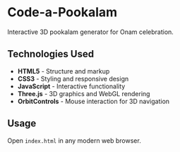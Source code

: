 # Code-a-Pookalam

Interactive 3D pookalam generator for Onam celebration.

## Technologies Used

- **HTML5** - Structure and markup
- **CSS3** - Styling and responsive design
- **JavaScript** - Interactive functionality
- **Three.js** - 3D graphics and WebGL rendering
- **OrbitControls** - Mouse interaction for 3D navigation

## Usage

Open `index.html` in any modern web browser.